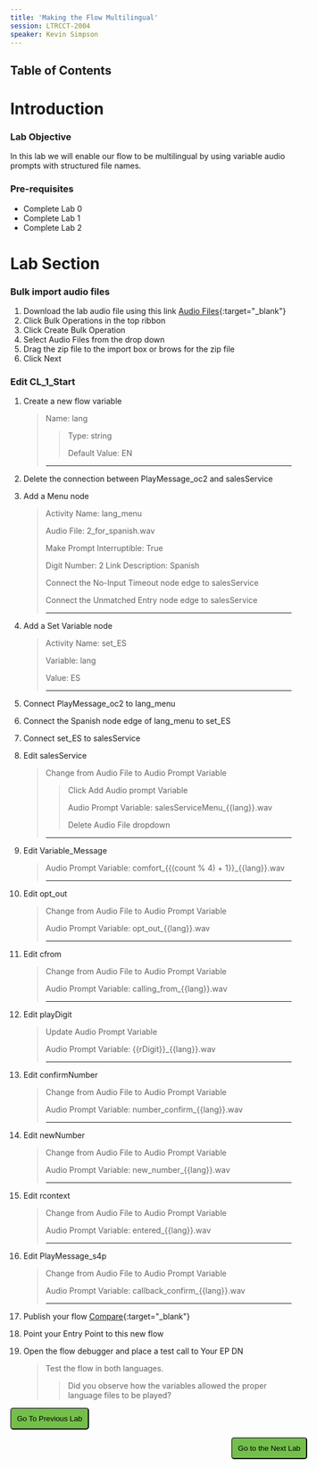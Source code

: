 ```yaml
---
title: 'Making the Flow Multilingual'
session: LTRCCT-2004
speaker: Kevin Simpson
---
```


## Table of Contents

# Introduction
### Lab Objective
In this lab we will enable our flow to be multilingual by using variable audio prompts with structured file names.

### Pre-requisites
- Complete Lab 0
- Complete Lab 1
- Complete Lab 2

# Lab Section
### Bulk import audio files

1. Download the lab audio file using this link [Audio Files](files/CL_Audio2.zip){:target="_blank"}
2. Click Bulk Operations in the top ribbon 
3. Click Create Bulk Operation
4. Select Audio Files from the drop down
5. Drag the zip file to the import box or brows for the zip file
6. Click Next

### Edit CL_1_Start

1. Create a new flow variable
   > Name: lang
    >
    >> Type: string
    >>
    >> Default Value: EN
    >
    > ---

2. Delete the connection between PlayMessage_oc2 and salesService
3. Add a Menu node
   > Activity Name: lang_menu
   >
   > Audio File: 2_for_spanish.wav
   >
   > Make Prompt Interruptible: True
   >
   > Digit Number: 2 Link Description: Spanish
   > 
   > Connect the No-Input Timeout node edge to salesService
   >
   > Connect the Unmatched Entry node edge to salesService
   >
   > ---

4. Add a Set Variable node
   > Activity Name: set_ES
   >
   > Variable: lang
   >
   > Value: ES
   >
   > ---

5. Connect PlayMessage_oc2 to lang_menu
6. Connect the Spanish node edge of lang_menu to set_ES
7. Connect set_ES to salesService
8. Edit salesService
   > Change from Audio File to Audio Prompt Variable
   >
   >> Click Add Audio prompt Variable
   >>
   >> Audio Prompt Variable: salesServiceMenu_\{\{lang\}\}.wav
   >>
   >> Delete Audio File dropdown
   >
   > ---

9.  Edit Variable_Message
    >  
    > Audio Prompt Variable: comfort_\{\{(count % 4) + 1\}\}\_\{\{lang\}\}.wav
    >
    > ---

10. Edit opt_out
    > Change from Audio File to Audio Prompt Variable
    >
    > Audio Prompt Variable: opt_out_\{\{lang\}\}.wav
    >
    > ---

11. Edit cfrom
    > Change from Audio File to Audio Prompt Variable
    >
    > Audio Prompt Variable: calling_from_\{\{lang\}\}.wav
    >
    > ---

12. Edit playDigit
    > Update Audio Prompt Variable
    >
    > Audio Prompt Variable: \{\{rDigit\}\}\_\{\{lang\}\}.wav
    >
    > ---

13. Edit confirmNumber
    > Change from Audio File to Audio Prompt Variable
    >
    > Audio Prompt Variable: number_confirm_\{\{lang\}\}.wav
    >
    > ---
    
14. Edit newNumber
    > Change from Audio File to Audio Prompt Variable
    >
    > Audio Prompt Variable: new_number_\{\{lang\}\}.wav
    >
    > ---
    
15. Edit rcontext
    > Change from Audio File to Audio Prompt Variable
    >
    > Audio Prompt Variable: entered_\{\{lang\}\}.wav
    >
    > ---
    
16. Edit PlayMessage_s4p
    > Change from Audio File to Audio Prompt Variable
    >
    > Audio Prompt Variable: callback_confirm_\{\{lang\}\}.wav
    >
    > ---
    



17. Publish your flow [Compare](images/CL_1_salesService_lang.jpg){:target="\_blank"}
18. Point your Entry Point to this new flow
19. Open the flow debugger and place a test call to <w class= "DN_out" >Your EP DN</w>
    > Test the flow in both languages.
    >
    >> Did you observe how the variables allowed the proper language files to be played?

<script>
function mainPage() {window.location.href = "Lab_3";}
function nextLab() 
 {
 window.location.href = "Pause_3";
 }
</script>

<div id="button-row">
<button onclick="mainPage()" style="
  border-radius: 5px;
  background-color: rgb(116,191,75);
  padding: 10px;">Go To Previous Lab</button>

<button onclick="nextLab()" style="
  position: absolute;
  right: 200px;
  border-radius: 5px;
  background-color: rgb(116,191,75);
  padding: 10px;">Go to the Next Lab</button>

</div>